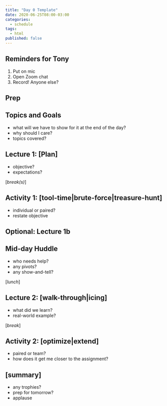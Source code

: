```yaml
---
title: "Day 0 Template"
date: 2020-06-25T08:00-03:00
categories:
  - schedule
tags:
  - html
published: false
---
```

## Reminders for Tony
1. Put on mic
2. Open Zoom chat
3. Record! Anyone else?

## Prep

## Topics and Goals
- what will we have to show for it at the end of the day?
- why should I care?
- topics covered?

## Lecture 1: [Plan]
- objective?
- expectations?

[*break(s)*]

## Activity 1: [tool-time|brute-force|treasure-hunt]
- individual or paired?
- restate objective

## Optional: Lecture 1b

## Mid-day Huddle
- who needs help?
- any pivots?
- any show-and-tell?

[*lunch*]

## Lecture 2: [walk-through|icing]
- what did we learn?
- real-world example?

[*break*]

## Activity 2: [optimize|extend]
- paired or team?
- how does it get me closer to the assignment?

## [summary]
- any trophies?
- prep for tomorrow?
- applause
